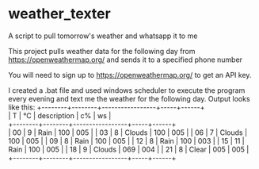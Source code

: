 # weather_texter
A script to pull tomorrow's weather and whatsapp it to me

This project pulls weather data for the following day from https://openweathermap.org/ and sends it to a specified phone number

You will need to sign up to https://openweathermap.org/ to get an API key.

I created a .bat file and used windows scheduler to execute the program every evening and text me the weather for the following day.
Output looks like this:
+--------+--------+-----------------+-----+------+<br>
|   T    |   °C   |   description   |  c% |  ws  |<br>
+--------+--------+-----------------+-----+------+<br>
|   00   |   9    |       Rain      | 100 | 005  |
|   03   |   8    |      Clouds     | 100 | 005  |
|   06   |   7    |      Clouds     | 100 | 005  |
|   09   |   8    |       Rain      | 100 | 005  |
|   12   |   8    |       Rain      | 100 | 003  |
|   15   |   11   |       Rain      | 100 | 005  |
|   18   |   9    |      Clouds     | 069 | 004  |
|   21   |   8    |      Clear      | 005 | 005  |
+--------+--------+-----------------+-----+------+
